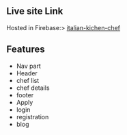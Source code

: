 
## Live site Link

Hosted in Firebase:>  [italian-kichen-chef](https://italian-kichen-chef.web.app/)


## Features

- Nav part
- Header
- chef list
- chef details
- footer
- Apply 
- login
- registration
- blog

